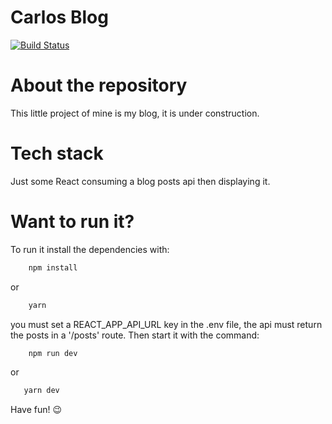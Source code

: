 # Carlos Blog

[![Build Status](https://travis-ci.org/joemccann/dillinger.svg?branch=master)](https://travis-ci.org/joemccann/dillinger)
# About the repository

This little project of mine is my blog, it is under construction.

# Tech stack

Just some React consuming a blog posts api then displaying it.

# Want to run it?
To run it install the dependencies with:
```sh    
    npm install
```
or
```sh
    yarn  
```
you must set a REACT_APP_API_URL key in the .env file, the api must return the posts in a '/posts' route.
Then start it with the command: 
```sh
    npm run dev
```
or 
```sh
   yarn dev
```


Have fun! 😉
